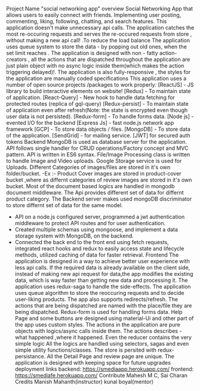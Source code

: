 Project Name
"social networking app"
overview
Social Networking App that allows users to easily connect with friends.
Implementing user posting, commenting, liking, following, chatting, and search features.
This application doesn't make unnecessary api calls. The application catches the most re-occuring requests and serves the re-occured requests from store , without making a new api call! .To reduce the load balance
The application uses queue system to store the data - by popping out old ones, when the set limit reaches .
The application is designed with non - fatty action-creators , all the actions that are dispatched throughout the application are just plain object with no async logic inside them(which makes the action triggering delayed)!.
The application is also fully-responsive , the styles for the application are manually coded 
specifications
This application uses a number of open source projects /packages to work properly:
[ReactJS] - JS library to build interactive elements on website!
[Redux] - To maintain state of application.
[React-Query] - New hook to handle data fetching for protected routes (replica of gql-query)
[Redux-persist] - To maintain state of application even after refresh(Note: the state is encrypted even though user data is not persisted).
[Redux-form] - To handle forms data.
[Node js] - evented I/O for the backend
[Express Js] - fast node.js network app framework
[GCP] - To store data objects / files.
[MongoDB] - To store data of the application.
[SendGrid] - for mailing service.
[JWT] for secured auth tokens
Backend
MongoDB is used as database server for the application.
API follows single handler for CRUD operations/Factory concept and MVC pattern.
API is written in ES6 syntax.
File/Image Processing class is written to handle Image and Video uploads.
Google Storage service is used for Uploads.
Different Categories of images/files are stored in it's own folder/bucket. -Ex :- Product Cover images are stored in product-cover bucket ,where as differnt categories of review images are stored in it's own bucket. Most of the document based logics are handled in mongodb document middleware.
The Api provides different set of data for differnt product category.
The Backend server makes used mongoDB discriminator to store differnt set of data for the same model.
* API on a node.js configured server, programmed a jwt authentication middleware to
protect API routes and for user authentication.
* Created multiple schemas using mongoose, and implement a data storage system
with MongoDB, on the backend.
* Connected the back end to the front end using fetch requests, integrated react hooks
and redux to easily access state and lifecycle methods,
utilized caching of data for faster retrieval.
Frontend
The application is designed in a way to achieve better user experience with less api calls.
If the required data is already available on the client side, instead of making new api request for data,the app modifies the existing data, which is way faster than getting new data and processing it.
The application uses redux-saga to handle the side-effects.
The application uses queue algorithm to store the reoccuring requests and to decide user-liking products.
The app also supports redirects/refresh.
The actions that are being dispatched are named with the place/file they are being dispatched.
Redux-form is used for handling forms data. Help Page and some buttons are designed using material-Ui and other part of the app uses custom styles.
The actions in the application are pure objects with logics/async calls inside them.
The actions describes - what happened ,where it happened.
Even the reducer contains the very simple logic
All the logics are handled using selectors, sagas and even simple utility functions/classes.
The store is persited with redux-persistance.
All the Detail Page and review page are unique.
The application is designed with keeping space for future upgrades
deployment links
backend:
https://smediaapp.herokuapp.com/
frontend:
https://smediafe.herokuapp.com/
Contribute
Mahesh M C, Sai Charan
Credits
Manish Mahanth(instructor)
kunal boyal(mentor)